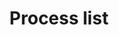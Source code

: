 ---
layout: pattern
categories: [patterns, process-list]
title: Process list
type: [sub-nav-item]
permalink: /patterns/process-list/
overview: A process list displays the steps or stages of important instructions or processes.
description: |
  A process list displays the steps or stages of important instructions or processes. Use process lists to create a clear hierarchy and help users easily differentiate between individual steps or stages in a process.
    
usa-link: "https://designsystem.digital.gov/components/process-list/"
specification: |
  A process list should include between three and ten steps to prevent it from getting too unwieldy or confusing. 

  The body of each list item can be used to display additional rich text content including HTML, images, and other components like buttons, images, simple lists, links, and tables.
spec:
  - name: title
    class: usa-process-list
    required: true
    type: h3
    content: 80 characters
    example: "Cats are really cool dudes"
  - name: body
    class: usa-classname
    type: text
    required: true
    character: 140 characters
    example: "Run off table persian cat jump eat fish hack. Paw at beetle and eat it before it gets away demand"

### Paths to view design and code... 
## designimg: can be used to show an image of the design until a coded version can be created. The htmlpath & csspath should be located in the pattens folder. Read more about creating coded components in /docs/creating-patterns 
# designimg: 

paragraph-class:
### additional style for paragraph element
li-class:
### additional style for process list item 
h4-class:
### additional style for h4 element
list:
 - title: Start a process
   content: Lorem ipsum dolor sit amet, consectetuer adipiscing elit. Morbi commodo, ipsum sed pharetra gravida, orci magna rhoncus neque.
   detail-list:
    - text: Lorem ipsum dolor sit amet, consectetuer adipiscing elit. Morbi commodo, ipsum sed pharetra gravida, orci magna rhoncus neque, id pulvinar odio lorem non turpis.
    - text: Nullam sit amet enim. Suspendisse id velit vitae ligula volutpat condimentum.
    - text: Aliquam erat volutpat. Sed quis velit.
 - title: Proceed to the second step
   content: Lorem ipsum dolor sit amet, consectetuer adipiscing elit. Morbi commodo, ipsum sed pharetra gravida, orci magna rhoncus neque, id pulvinar odio lorem non turpis. Nullam sit amet enim. Suspendisse id velit vitae ligula volutpat condimentum. Aliquam erat volutpat. Sed quis velit. Nulla facilisi. Nulla libero. Vivamus pharetra posuere sapien.
 - title: Complete the step-by-step process
   content: Nullam sit amet enim. Suspendisse id velit vitae ligula volutpat condimentum. Aliquam erat volutpat. Sed quis velit. Nulla facilisi. Nulla libero. Vivamus pharetra posuere sapien.
yml: |
  
  paragraph-class:
  ### additional style for paragraph element
  li-class:
  ### additional style for process list item 
  h4-class:
  ### additional style for h4 element
  list:
  - title: Start a process
    content: Lorem ipsum dolor sit amet, consectetuer adipiscing elit. Morbi commodo, ipsum sed pharetra gravida, orci magna rhoncus neque.
    detail-list:
      - text: Lorem ipsum dolor sit amet, consectetuer adipiscing elit. Morbi commodo, ipsum sed pharetra gravida, orci magna rhoncus neque, id pulvinar odio lorem non turpis.
      - text: Nullam sit amet enim. Suspendisse id velit vitae ligula volutpat condimentum.
      - text: Aliquam erat volutpat. Sed quis velit.
  - title: Proceed to the second step
    content: Lorem ipsum dolor sit amet, consectetuer adipiscing elit. Morbi commodo, ipsum sed pharetra gravida, orci magna rhoncus neque, id pulvinar odio lorem non turpis. Nullam sit amet enim. Suspendisse id velit vitae ligula volutpat condimentum. Aliquam erat volutpat. Sed quis velit. Nulla facilisi. Nulla libero. Vivamus pharetra posuere sapien.
  - title: Complete the step-by-step process
    content: Nullam sit amet enim. Suspendisse id velit vitae ligula volutpat condimentum. Aliquam erat volutpat. Sed quis velit. Nulla facilisi. Nulla libero. Vivamus pharetra posuere sapien.
  
jekyll: |

  "{% include patterns/process-list/process-list-jk.md %}"
htmlpath: patterns/process-list/process-list.md
csspath: patterns/process-list/index.scss
---
